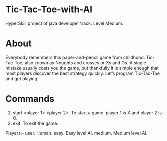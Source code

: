 # Tic-Tac-Toe-with-AI
HyperSkill project of java developer track. Level Medium.

# About
Everybody remembers this paper-and-pencil game from childhood: Tic-Tac-Toe, also known as Noughts and crosses or Xs and Os. A single mistake usually costs you the game, but thankfully it is simple enough that most players discover the best strategy quickly. Let’s program Tic-Tac-Toe and get playing!

# Commands
1. start <player 1> <player 2>. To start a game. player 1 is X and player 2 is O.
2. exit. To exit the game.

Players:-
  user. Human.
  easy. Easy level AI.
  medium. Medium level AI.
